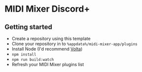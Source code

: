# MIDI Mixer Discord+

## Getting started

- Create a repository using this template
- Clone your repository in to `%appdata%/midi-mixer-app/plugins`
- Install Node (I'd recommend [Volta](https://volta.sh/))
- `npm install`
- `npm run build:watch`
- Refresh your MIDI Mixer plugins list
